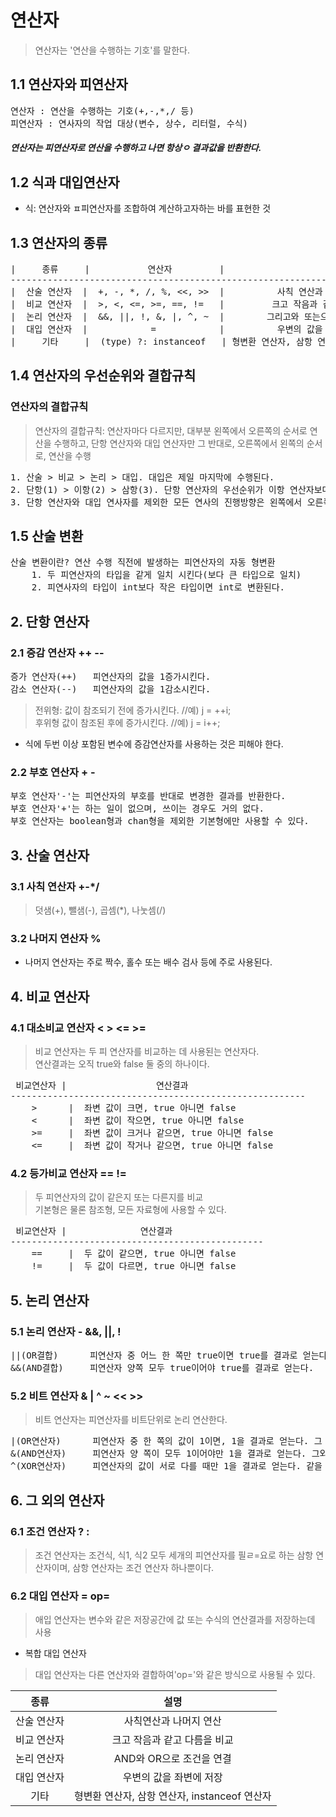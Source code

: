 # 연산자
> 연산자는 '연산을 수행하는 기호'를 말한다.

## 1.1 연산자와 피연산자
<pre>
연산자 : 연산을 수행하는 기호(+,-,*,/ 등)
피연산자 : 연사자의 작업 대상(변수, 상수, 리터럴, 수식)
</pre>
##### 연산자는 피연산자로 연산을 수행하고 나면 항상ㅇ 결과값을 반환한다.

## 1.2 식과 대입연산자
* 식: 연산자와 ㅍ피연산자를 조합하여 계산하고자하는 바를 표현한 것    

## 1.3 연산자의 종류
<pre>
|     종류     |           연산자         |                    설명                   
--------------------------------------------------------------------------------------
|  산술 연산자  |  +, -, *, /, %, <<, >>  |          사칙 연산과 나머지 연산            
|  비교 연산자  |  >, <, <=, >=, ==, !=   |         크고 작음과 같고 다름을 비교         
|  논리 연산자  |  &&, ||, !, &, |, ^, ~  |        그리고와 또는으로 조건을 연결         
|  대입 연산자  |            =            |          우변의 값을 좌변에 저장             
|     기타     |  (type) ?: instanceof   | 형변환 연산자, 삼항 연산자, instanceof연산자  
</pre>

## 1.4 연산자의 우선순위와 결합규칙
### 연산자의 결합규칙
> 연산자의 결합규칙: 연산자마다 다르지만, 대부분 왼쪽에서 오른쪽의 순서로 연산을 수행하고, 단항 연산자와 대입 연산자만 그 반대로, 오른쪽에서 왼쪽의 순서로, 연산을 수행   
<pre>
1. 산술 > 비교 > 논리 > 대입. 대입은 제일 마지막에 수행된다.
2. 단항(1) > 이항(2) > 삼항(3). 단항 연산자의 우선순위가 이항 연산자보다 높다.
3. 단항 연산자와 대입 연사자를 제외한 모든 연사의 진행방향은 왼쪽에서 오른쪽이다.
</pre>

## 1.5 산술 변환
<pre>
산술 변환이란? 연산 수행 직전에 발생하는 피연산자의 자동 형변환
    1. 두 피연산자의 타입을 같게 일치 시킨다(보다 큰 타입으로 일치)
    2. 피연사자의 타입이 int보다 작은 타입이면 int로 변환된다.
</pre>

## 2. 단항 연산자
### 2.1 증감 연산자 ++ --
<pre>
증가 연산자(++)   피연산자의 값을 1증가시킨다.
감소 연산자(--)   피연산자의 값을 1감소시킨다.
</pre>
> 전위형: 값이 참조되기 전에 증가시킨다.  //예) j = ++i;   
> 후위형 값이 참조된 후에 증가시킨다.     //예) j = i++;   
* 식에 두번 이상 포함된 변수에 증감연산자를 사용하는 것은 피해야 한다.   

### 2.2 부호 연산자 + -
<pre>
부호 연산자'-'는 피연산자의 부호를 반대로 변경한 결과를 반환한다.
부호 연산자'+'는 하는 일이 없으며, 쓰이는 경우도 거의 없다.
부호 연산자는 boolean형과 chan형을 제외한 기본형에만 사용할 수 있다.
</pre>

## 3. 산술 연산자
### 3.1 사칙 연산자 +-*/
> 덧샘(+), 뺄샘(-), 곱셈(*), 나눗셈(/)   
### 3.2 나머지 연산자 %
* 나머지 연산자는 주로 짝수, 홀수 또는 배수 검사 등에 주로 사용된다.    

## 4. 비교 연산자
### 4.1 대소비교 연산자 < > <= >=
> 비교 연산자는 두 피 연산자를 비교하는 데 사용된는 연산자다.    
> 연산결과는 오직 true와 false 둘 중의 하나이다.    
<pre>
 비교연산자 |                 연산결과
--------------------------------------------------------
    >      |  좌변 값이 크면, true 아니면 false
    <      |  좌변 값이 작으면, true 아니면 false
    >=     |  좌변 값이 크거나 같으면, true 아니면 false
    <=     |  좌변 값이 작거나 같으면, true 아니면 false
</pre>

### 4.2 등가비교 연산자 == !=
> 두 피연산자의 값이 같은지 또는 다른지를 비교  
> 기본형은 물론 참조형, 모든 자료형에 사용할 수 있다.
<pre>
 비교연산자 |              연산결과
------------------------------------------------
    ==     |  두 값이 같으면, true 아니면 false
    !=     |  두 값이 다르면, true 아니면 false
</pre>

## 5. 논리 연산자
### 5.1 논리 연산자 - &&, ||, !
<pre>
||(OR결합)      피연산자 중 어느 한 쪽만 true이면 true를 결과로 얻는다.
&&(AND결합)     피연산자 양쪽 모두 true이어야 true를 결과로 얻는다.
</pre>

### 5.2 비트 연산자 & | ^ ~ << >>
> 비트 연산자는 피연산자를 비트단위로 논리 연산한다.
<pre>
|(OR연산자)      피연산자 중 한 쪽의 값이 1이면, 1을 결과로 얻는다. 그 외에도 0을 얻는다.
&(AND연산자)     피연산자 양 쪽이 모두 1이어야만 1을 결과로 얻는다. 그외에는 0을 얻는다.
^(XOR연산자)     피연산자의 값이 서로 다를 때만 1을 결과로 얻는다. 같을 때는 0을 얻는다.
</pre>

## 6. 그 외의 연산자
### 6.1 조건 연산자 ? :
> 조건 연산자는 조건식, 식1, 식2 모두 세개의 피연산자를 필ㄹ=요로 하는 삼항 연산자이며, 삼항 연산자는 조건 연산자 하나뿐이다.

### 6.2 대입 연산자 = op=
> 애입 연산자는 변수와 같은 저장공간에 값 또는 수식의 연산결과를 저장하는데 사용   
* 복합 대입 연산자    
> 대입 연산자는 다른 연산자와 결합하여'op='와 같은 방식으로 사용될 수 있다.


|   종류   |               설명                |
|:------:|:-------------------------------:|
| 산술 연산자 |          사칙연산과 나머지 연산           |
| 비교 연산자 |        크고 작음과 같고 다름을 비교         |
| 논리 연산자 |        AND와 OR으로 조건을 연결         |
| 대입 연산자 |          우변의 값을 좌변에 저장          |
|   기타   | 형변환 연산자, 삼항 연산자, instanceof 연산자 |

